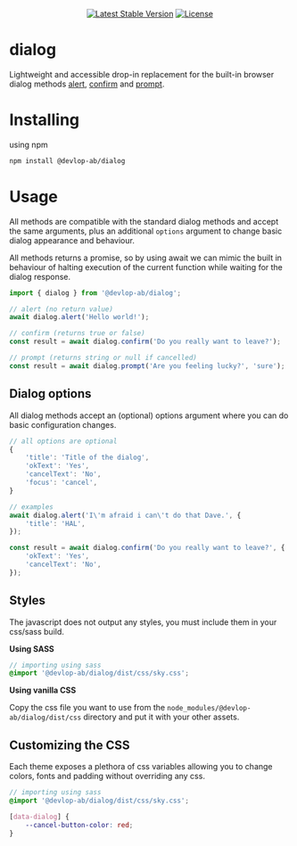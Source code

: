 <p align="center">
    <a href="https://www.npmjs.org/package/@devlop-ab/dialog"><img src="https://img.shields.io/npm/v/@devlop-ab/dialog.svg" alt="Latest Stable Version"></a>
    <a href="https://github.com/devlop/komponent/blob/main/LICENSE.md"><img src="https://img.shields.io/badge/license-MIT-green" alt="License"></a>
</p>

# dialog

Lightweight and accessible drop-in replacement for the built-in browser dialog methods 
[alert](https://developer.mozilla.org/en-US/docs/Web/API/Window/alert), 
[confirm](https://developer.mozilla.org/en-US/docs/Web/API/Window/confirm) and 
[prompt](https://developer.mozilla.org/en-US/docs/Web/API/Window/prompt).

# Installing

using npm

```bash
npm install @devlop-ab/dialog
```

# Usage

All methods are compatible with the standard dialog methods and accept the same arguments, 
plus an additional `options` argument to change basic dialog appearance and behaviour.

All methods returns a promise, so by using await we can mimic the built in behaviour of 
halting execution of the current function while waiting for the dialog response.

```javascript
import { dialog } from '@devlop-ab/dialog';

// alert (no return value)
await dialog.alert('Hello world!');

// confirm (returns true or false)
const result = await dialog.confirm('Do you really want to leave?');

// prompt (returns string or null if cancelled)
const result = await dialog.prompt('Are you feeling lucky?', 'sure');
```

## Dialog options

All dialog methods accept an (optional) options argument where you can do basic configuration changes.

```javascript
// all options are optional
{
    'title': 'Title of the dialog',
    'okText': 'Yes',
    'cancelText': 'No',
    'focus': 'cancel',
}

// examples
await dialog.alert('I\'m afraid i can\'t do that Dave.', {
    'title': 'HAL',
});

const result = await dialog.confirm('Do you really want to leave?', {
    'okText': 'Yes', 
    'cancelText': 'No',
});
```

## Styles 

The javascript does not output any styles, you must include them in your css/sass build.

**Using SASS** 

```scss
// importing using sass
@import '@devlop-ab/dialog/dist/css/sky.css';
```

**Using vanilla CSS** 

Copy the css file you want to use from the `node_modules/@devlop-ab/dialog/dist/css` directory and put it with your other assets.

## Customizing the CSS

Each theme exposes a plethora of css variables allowing you to change colors, fonts and padding without overriding any css.

```scss
// importing using sass
@import '@devlop-ab/dialog/dist/css/sky.css';

[data-dialog] {
    --cancel-button-color: red;
}
```
